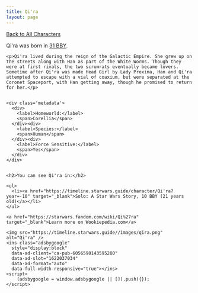 ```yaml
---
title: Qi'ra
layout: page
---
```

<a href="/character" class="smaller">Back to All Characters</a>

<div class="container">
  <div class="col-10">
    <p>
    Qi'ra             was born in <a href="https://timeline.starwars.guide/character/Qi'ra?year=-31" target="_blank">31 BBY</a>.
    </p>

    <p>Qi'ra lived during the reign of the Galactic Empire. She grew up on the streets along with Han as part of the White Worms. Though they were at first rivals, the two scrumrats eventually became lovers. Sometime after Qi'ra was made Head Girl by Lady Proxima, Han and Qi'ra attempted to escape with a vial of coaxium, but were separated at the Coronet Spaceport, with Han getting away, though he promised to return for her.</p>


    <div class='metadata'>
      <div>
        <label>Homeworld:</label>
        <span>Corellia</span>
      </div><div>
        <label>Species:</label>
        <span>Human</span>
      </div><div>
        <label>Force Sensitive:</label>
        <span>Yes</span>
      </div>
    </div>


    <h2>You can see Qi'ra in:</h2>

    <ul>
      <li><a href="https://timeline.starwars.guide/character/Qi'ra?year=-10" target="_blank">Solo: A Star Wars Story, 10 BBY (21 years old)</a></li>
    </ul>

    <a href="https://starwars.fandom.com/wiki/Qi%27ra" target="_blank">Learn more on Wookiepedia.com</a>
  </div>
  <div class="character_image col-2">
    
    <img src="https://timeline.starwars.guide//images/qira.png" alt="Qi'ra" />
    <ins class="adsbygoogle"
      style="display:block"
      data-ad-client="ca-pub-6056590143595280"
      data-ad-slot="1622037034"
      data-ad-format="auto"
      data-full-width-responsive="true"></ins>
    <script>
        (adsbygoogle = window.adsbygoogle || []).push({});
    </script>
  </div>
</div>
